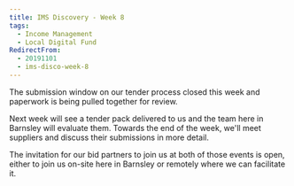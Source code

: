 ```yaml
---
title: IMS Discovery - Week 8
tags: 
  - Income Management
  - Local Digital Fund
RedirectFrom:
  - 20191101
  - ims-disco-week-8
---
```

The submission window on our tender process closed this week and paperwork is being pulled together for review.

Next week will see a tender pack delivered to us and the team here in Barnsley will evaluate them. Towards the end of the week, we'll meet suppliers and discuss their submissions in more detail.

The invitation for our bid partners to join us at both of those events is open, either to join us on-site here in Barnsley or remotely where we can facilitate it.
